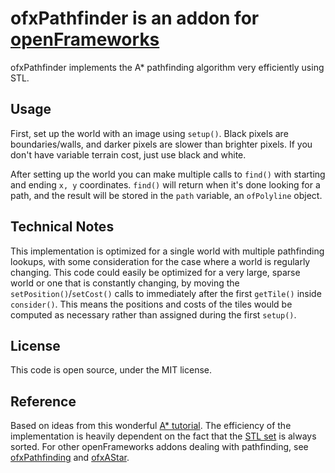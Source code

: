 # ofxPathfinder is an addon for [openFrameworks](http://openframeworks.cc/) 

ofxPathfinder implements the A* pathfinding algorithm very efficiently using STL.

## Usage

First, set up the world with an image using `setup()`. Black pixels are boundaries/walls, and darker pixels are slower than brighter pixels. If you don't have variable terrain cost, just use black and white.

After setting up the world you can make multiple calls to `find()` with starting and ending `x, y` coordinates. `find()` will return when it's done looking for a path, and the result will be stored in the `path` variable, an `ofPolyline` object.

## Technical Notes

This implementation is optimized for a single world with multiple pathfinding lookups, with some consideration for the case where a world is regularly changing. This code could easily be optimized for a very large, sparse world or one that is constantly changing, by moving the `setPosition()`/`setCost()` calls to immediately after the first `getTile()` inside `consider()`. This means the positions and costs of the tiles would be computed as necessary rather than assigned during the first `setup()`.

## License

This code is open source, under the MIT license.

## Reference

Based on ideas from this wonderful [A* tutorial](http://www.policyalmanac.org/games/aStarTutorial.htm). The efficiency of the implementation is heavily dependent on the fact that the [STL set](http://www.cplusplus.com/reference/stl/set/) is always sorted. For other openFrameworks addons dealing with pathfinding, see [ofxPathfinding](https://github.com/benMcChesney/ofxPathfinding) and [ofxAStar](https://github.com/paulobarcelos/ofxAStar).